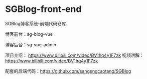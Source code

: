 # SGBlog-front-end
SGBlog博客系统-前端代码仓库

博客前台：sg-blog-vue

博客后台：sg-vue-admin

项目介绍： https://www.bilibili.com/video/BV1hq4y1F7zk 视频讲解：https://www.bilibili.com/video/BV1hq4y1F7zk



配套的后端代码：https://github.com/sangengcaotang/SGBlog

